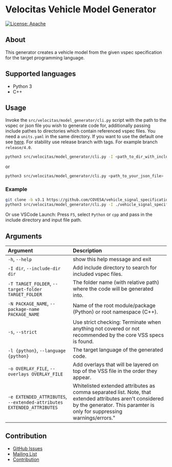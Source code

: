# Velocitas Vehicle Model Generator

[![License: Apache](https://img.shields.io/badge/License-Apache-yellow.svg)](http://www.apache.org/licenses/LICENSE-2.0)

## About
This generator creates a vehicle model from the given vspec specification for the target programming language.

## Supported languages

* Python 3
* C++

## Usage

Invoke the `src/velocitas/model_generator/cli.py` script with the path to the vspec or json file you wish to generate code for, additionally passing include pathes to directories which contain referenced vspec files. You need a `units.yaml` in the same directory. If you want to use the default one see [here](https://github.com/COVESA/vehicle_signal_specification/blob/master/spec/units.yaml). For stability use release branch with tags. For example branch `release/4.0`.
```bash
python3 src/velocitas/model_generator/cli.py -I <path_to_dir_with_included_vspec_files> <path_to_your_vspec_file>
```
or
```bash
python3 src/velocitas/model_generator/cli.py <path_to_your_json_file>
```
### Example
```bash
git clone -b v3.1 https://github.com/COVESA/vehicle_signal_specification.git
python3 src/velocitas/model_generator/cli.py -I ./vehicle_signal_specification/spec ./vehicle_signal_specification/spec/VehicleSignalSpecification.vspec
```

Or use VSCode Launch: Press ```F5```, select ```Python``` or ```cpp``` and pass in the include directory and input file path.

## Arguments

| Argument                                          | Description                                                                                                  |
|:--------------------------------------------------|:-------------------------------------------------------------------------------------------------------------|
`-h`, `--help`                                      | show this help message and exit
`-I dir`, `--include-dir dir`                       | Add include directory to search for included vspec files.
`-T TARGET_FOLDER`, `--target-folder TARGET_FOLDER` | The folder name (with relative path) where the code will be generated into.
`-N PACKAGE_NAME`, `--package-name PACKAGE_NAME`    | Name of the root module/package (Python) or root namespace (C++).
`-s`, `--strict`                                    | Use strict checking: Terminate when anything not covered or not recommended by the core VSS specs is found.
`-l {python}`, `--language {python}`                | The target language of the generated code.
`-o OVERLAY_FILE`, `--overlays OVERLAY_FILE`        | Add overlays that will be layered on top of the VSS file in the order they appear.
`-e EXTENDED_ATTRIBUTES`,<br>`--extended-attributes EXTENDED_ATTRIBUTES` | Whitelisted extended attributes as comma separated list. Note, that extended attributes aren't considered by the generator. This paramter is only for suppressing warnings/errors."

## Contribution
- [GitHub Issues](https://github.com/eclipse-velocitas/vehicle-model-generator/issues)
- [Mailing List](https://accounts.eclipse.org/mailing-list/velocitas-dev)
- [Contribution](./CONTRIBUTING.md)

